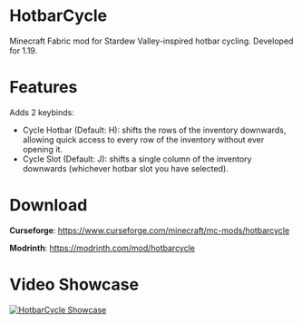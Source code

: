 # HotbarCycle
Minecraft Fabric mod for Stardew Valley-inspired hotbar cycling. Developed for 1.19.

# Features
Adds 2 keybinds:
- Cycle Hotbar (Default: H): shifts the rows of the inventory downwards, allowing quick access to every row of the inventory without ever opening it.
- Cycle Slot (Default: J): shifts a single column of the inventory downwards (whichever hotbar slot you have selected).

# Download
**Curseforge**: https://www.curseforge.com/minecraft/mc-mods/hotbarcycle

**Modrinth**: https://modrinth.com/mod/hotbarcycle

# Video Showcase
[![HotbarCycle Showcase](https://img.youtube.com/vi/zJixvvbsNpM/mqdefault.jpg)](https://www.youtube.com/watch?v=zJixvvbsNpM)
